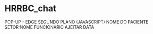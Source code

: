 # HRRBC_chat

POP-UP - EDGE SEGUNDO PLANO (JAVASCRIPT)
NOME DO PACIENTE
SETOR:NOME FUNCIONARIO
AJEITAR DATA

